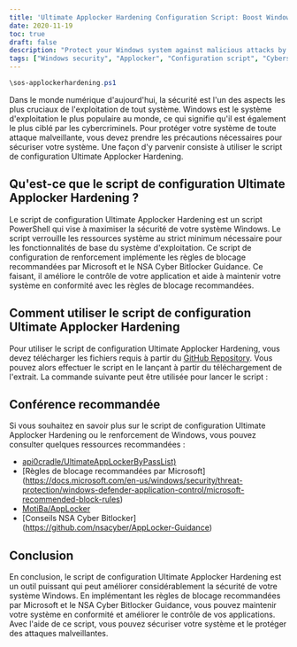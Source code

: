 ```yaml
---
title: 'Ultimate Applocker Hardening Configuration Script: Boost Windows Security'
date: 2020-11-19
toc: true
draft: false
description: "Protect your Windows system against malicious attacks by using the Ultimate Applocker Hardening Configuration Script."
tags: ["Windows security", "Applocker", "Configuration script", "Cybersecurity", "Malware protection", "Threat prevention", "PowerShell script", "Microsoft recommended block rules", "Compliance", "NSA Cyber Bitlocker Guidance", "Application control", "Hardening Windows", "Cyber threats", "Computer protection", "Cyber defense", "Secure Windows", "Ultimate Applocker ByPass List", "Windows Defender", "System lockdown", "sos-applockerhardening.ps1"]
---
```

```powershell
\sos-applockerhardening.ps1
```

 Dans le monde numérique d'aujourd'hui, la sécurité est l'un des aspects les plus cruciaux de l'exploitation de tout système. Windows est le système d'exploitation le plus populaire au monde, ce qui signifie qu'il est également le plus ciblé par les cybercriminels. Pour protéger votre système de toute attaque malveillante, vous devez prendre les précautions nécessaires pour sécuriser votre système. Une façon d'y parvenir consiste à utiliser le script de configuration Ultimate Applocker Hardening.  ## Qu'est-ce que le script de configuration Ultimate Applocker Hardening ?  Le script de configuration Ultimate Applocker Hardening est un script PowerShell qui vise à maximiser la sécurité de votre système Windows. Le script verrouille les ressources système au strict minimum nécessaire pour les fonctionnalités de base du système d'exploitation. Ce script de configuration de renforcement implémente les règles de blocage recommandées par Microsoft et le NSA Cyber Bitlocker Guidance. Ce faisant, il améliore le contrôle de votre application et aide à maintenir votre système en conformité avec les règles de blocage recommandées.  ## Comment utiliser le script de configuration Ultimate Applocker Hardening  Pour utiliser le script de configuration Ultimate Applocker Hardening, vous devez télécharger les fichiers requis à partir du [GitHub Repository](https://github.com/simeononsecurity/Applocker-Hardening). Vous pouvez alors effectuer le script en le lançant à partir du téléchargement de l'extrait. La commande suivante peut être utilisée pour lancer le script :   ## Conférence recommandée  Si vous souhaitez en savoir plus sur le script de configuration Ultimate Applocker Hardening ou le renforcement de Windows, vous pouvez consulter quelques ressources recommandées :  - [api0cradle/UltimateAppLockerByPassList)](https://github.com/api0cradle/UltimateAppLockerByPassList) - [Règles de blocage recommandées par Microsoft] (https://docs.microsoft.com/en-us/windows/security/threat-protection/windows-defender-application-control/microsoft-recommended-block-rules) - [MotiBa/AppLocker](https://github.com/MotiBa/AppLocker) - [Conseils NSA Cyber Bitlocker] (https://github.com/nsacyber/AppLocker-Guidance)  ## Conclusion  En conclusion, le script de configuration Ultimate Applocker Hardening est un outil puissant qui peut améliorer considérablement la sécurité de votre système Windows. En implémentant les règles de blocage recommandées par Microsoft et le NSA Cyber Bitlocker Guidance, vous pouvez maintenir votre système en conformité et améliorer le contrôle de vos applications. Avec l'aide de ce script, vous pouvez sécuriser votre système et le protéger des attaques malveillantes.